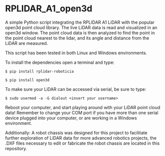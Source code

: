 # RPLIDAR_A1_open3d
A simple Python script integrating the RPLIDAR A1 LiDAR with the popular open3d point cloud library.  The live LiDAR data is read and visualized in an open3d window.  The point cloud data is then analyzed to find the point in the point cloud nearest to the lidar, and its angle and distance from the LiDAR are measured.

This script has been tested in both Linux and Windows environments.  

To install the dependencies open a terminal and type: 

`$ pip install rplidar-roboticia`

`$ pip install open3d`

To make sure your LiDAR can be accessed via serial, be sure to type:

`$ sudo usermod -a -G dialout <insert your username>`

Reboot your computer, and start playing around with your LiDAR point cloud data! Remember to change your COM port if you have more than one serial device plugged into your computer, or are working in a Windows environment.

Additionally:  A robot chassis was designed for this project to facilitate further exploration of LiDAR data for more advanced robotics projects, the .DXF files necessary to edit or fabricate the robot chassis are located in this repository. 
